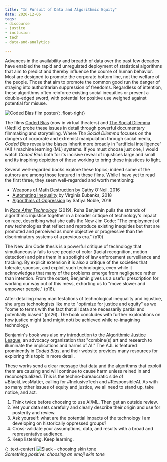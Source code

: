 ```yaml
---
title: "In Pursuit of Data and Algorithmic Equity"
date: 2020-12-06
tags:
- discourse
- justice
- inclusion
- tech
- data-and-analytics

---
```


Advances in the availability and breadth of data over the past few decades have
enabled the rapid and unregulated deployment of statistical algorithms that aim
to predict and thereby influence the course of human behavior. Most are designed
to promote the corporate bottom line, not the welfare of the people. Those that
aim to promote the common good run the danger of straying into authoritarian
suppression of freedoms. Regardless of intention, these algorithms often
reinforce existing social inequities or present a double-edged sword, with
potential for positive use weighed against potential for misuse.

<!-- truncate -->

![Coded Bias film poster](/img/CODED_Instagram_Post_1080px.jpg){: .float-right}

The films [Coded Bias](https://www.codedbias.com/) (now in virtual theaters) and
[The Social Dilemma](https://www.thesocialdilemma.com/) (Netflix) probe these
issues in detail through powerful documentary filmmaking and storytelling. Where
_The Social Dilemma_ focuses on the dangers of corporate and extremist
manipulation through social media, _Coded Bias_ reveals the biases inherit more
broadly in "artificial intelligence" (AI) / machine learning (ML) systems. If
you must choose just one, I would watch _Coded Bias_ both for its incisive
reveal of injustices large and small and its inspiring depiction of those
working to bring these injustices to light.

Several well-regarded books explore these topics; indeed some of the authors are
among those featured in these films. While I have yet to read the first three,
they seem well-regarded and worth mentioning:

* [Weapons of Math Destruction](https://weaponsofmathdestructionbook.com/) by
  Cathy O'Neil, 2016
* [Automating Inequality](https://virginia-eubanks.com/) by Virginia Eubanks,
  2018
* [Algorithms of Oppression](http://algorithmsofoppression.com/) by Safiya
  Noble, 2018

In _[Race After Technology](https://www.ruhabenjamin.com/race-after-technology)_
(2019), Ruha Benjamin pulls the strands of algorithmic injustice together in a
broader critique of technology's impact on race, describing what she calls the
New Jim Code: "The employment of new technologies that reflect and reproduce
existing inequities but that are promoted and perceived as more objective or
progressive than the discriminatory systems of a previous era." (p10)

The New Jim Code thesis is a powerful critique of technology that simultaneously
fails to see people of color (facial recognition, motion detection) and pins
them in a spotlight of law enforcement surveillance and tracking. By explicit
extension it is also a critique of the societies that tolerate, sponsor, and
exploit such technologies, even while it acknowledges that many of the problems
emerge from negligence rather than intention. From the outset, Benjamin gives us
a useful prescription for working our way out of this mess, exhorting us to
"move slower and empower people." (p16).

After detailing many manifestations of technological inequality and injustice,
she urges technologists like me to "optimize for justice and equity" as we "come
to terms with the fact that all data are necessarily partial and potentially
biased" (p126). The book concludes with further explorations on how justice
might (and might not) be achieved while re-imagining technology.

Benjamin's book was also my introduction to the [Algorithmic Justice
League](https://www.ajl.org/), an advocacy organization that "combine(s) art and
research to illuminate the implications and harms of AI." The AJL is featured
prominently in _Coded Bias_, and their website provides many resources for
exploring this topic in more detail.

These works send a clear message that data and the algorithms that exploit them
are causing and will continue to cause harm unless reined in and reconceptualized.
This is the techno-bureaucratic side of #BlackLivesMatter, calling for
#InclusiveTech and #ResponsibleAI. As with so many other issues of equity and
justice, we all need to stand up, take notice, and act.

1. Think twice before choosing to use AI/ML. Then get an outside review.
2. Vet your data sets carefully and clearly describe their origin and use for
   posterity and review.
3. Ask yourself: what are the potential impacts of the technology I am
   developing on historically oppressed groups?
4. Cross-validate your assumptions, data, and results with a broad and
   representative audience.
5. Keep listening. Keep learning.

{: .text-center}
![Slack - choosing skin tone](/img/choose_skin_tone.png)<br>
_Something positive: choosing an emoji skin tone_

